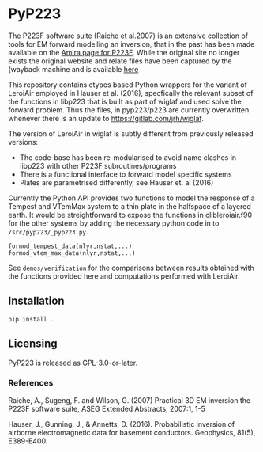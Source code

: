 # PyP223

The P223F software suite (Raiche et al.2007) is an extensive collection of tools for EM forward modelling an inversion, that in the past has been made available on the [Amira page for P223F](http://www.amirainternational.com/WEB/site.asp?section=news&page=projectpages/p223). While the original site no longer exists the original website and relate files have been captured by the (wayback machine and is available [here](https://web.archive.org/web/20160313045828/http://amirainternational.com/web/site.asp?page=projectpages/p223f_software&section=news)

This repository contains ctypes based Python wrappers for the variant of LeroiAir employed in Hauser et al. (2016), specfically the relevant subset of the functions in libp223 that is built as part of wiglaf and used solve the forward problem. Thus the files, in pyp223/p223 are currently overwritten whenever there is an update to https://gitlab.com/jrh/wiglaf. 

The version of LeroiAir in wiglaf is subtly different from previously released versions:
- The code-base has been re-modularised to avoid name clashes in libp223 with other P223F subroutines/programs
- There is a functional interface to forward model specific systems
- Plates are parametrised differently, see Hauser et. al (2016) 

Currently the Python API provides two functions to model the response of a Tempest and VTemMax system to a thin plate in the halfspace of a layered
earth. It would be streightforward to expose the functions in clibleroiair.f90 for the other systems by adding the necessary python code in to `/src/pyp223/_pyp223.py`.

```
formod_tempest_data(nlyr,nstat,...)
formod_vtem_max_data(nlyr,nstat,...)
```

See `demos/verification` for the comparisons between results obtained with the functions provided here and computations performed with LeroiAir.

## Installation
```
pip install .
```

## Licensing
PyP223 is released as  GPL-3.0-or-later.

### References
Raiche, A., Sugeng, F. and Wilson, G. (2007) Practical 3D EM inversion the P223F software suite, ASEG Extended Abstracts, 2007:1, 1-5

Hauser, J., Gunning, J., & Annetts, D. (2016). Probabilistic inversion of airborne electromagnetic data for basement conductors. Geophysics, 81(5), E389-E400.
